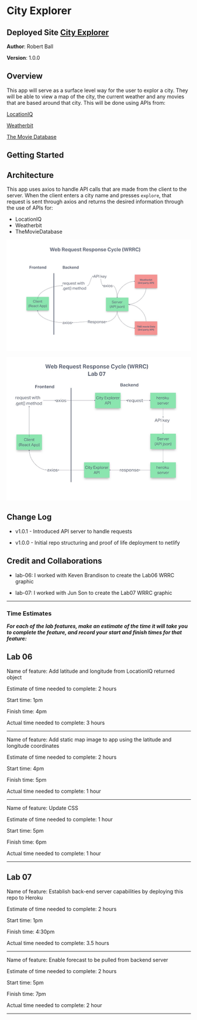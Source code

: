 # City Explorer

## Deployed Site [City Explorer](https://rdball-city-explorer.netlify.app/)

**Author**: Robert Ball

**Version**: 1.0.0

## Overview

This app will serve as a surface level way for the user to explor a city. They will be able to view a map of the city, the current weather and any movies that are based around that city. This will be done using APIs from:

[LocationIQ](https://locationiq.com/)

[Weatherbit](https://www.weatherbit.io/)

[The Movie Database](https://www.themoviedb.org/)

## Getting Started
<!-- What are the steps that a user must take in order to build this app on their own machine and get it running? -->

## Architecture

This app uses axios to handle API calls that are made from the client to the server. When the client enters a city name and presses `explore`, that request is sent through axios and returns the desired information through the use of APIs for:

* LocationIQ
* Weatherbit
* TheMovieDatabase

![WRRC Cycle Lab 06](./src/img/WRRC_Lab06.jpg)

![WRRC Cycle Lab 07](./src/img/WRRC_Lab07.jpg)

## Change Log

* v1.0.1 - Introduced API server to handle requests

* v1.0.0 - Initial repo structuring and proof of life deployment to netlify

## Credit and Collaborations

* lab-06: I worked with Keven Brandison to create the Lab06 WRRC graphic

* lab-07: I worked with Jun Son to create the Lab07 WRRC graphic

---

### Time Estimates

***For each of the lab features, make an estimate of the time it will take you to complete the feature, and record your start and finish times for that feature:***

## **Lab 06**

Name of feature: Add latitude and longitude from LocationIQ returned object

Estimate of time needed to complete: 2 hours

Start time: 1pm

Finish time: 4pm

Actual time needed to complete: 3 hours

---

Name of feature: Add static map image to app using the latitude and longitude coordinates

Estimate of time needed to complete: 2 hours

Start time: 4pm

Finish time: 5pm

Actual time needed to complete: 1 hour

---

Name of feature: Update CSS

Estimate of time needed to complete: 1 hour

Start time: 5pm

Finish time: 6pm

Actual time needed to complete: 1 hour

---

## **Lab 07**

Name of feature: Establish back-end server capabilities by deploying this repo to Heroku

Estimate of time needed to complete: 2 hours

Start time: 1pm

Finish time: 4:30pm

Actual time needed to complete: 3.5 hours

---

Name of feature: Enable forecast to be pulled from backend server

Estimate of time needed to complete: 2 hours

Start time: 5pm

Finish time: 7pm

Actual time needed to complete: 2 hour

---
